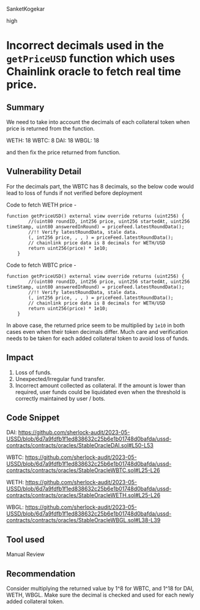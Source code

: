 SanketKogekar

high

# Incorrect decimals used in the `getPriceUSD` function which uses Chainlink oracle to fetch real time price.

## Summary
We need to take into account the decimals of each collateral token when price is returned from the function.

WETH: 18
WBTC: 8
DAI: 18
WBGL: 18

and then fix the price returned from function. 

## Vulnerability Detail

For the decimals part, the WBTC has 8 decimals, so the below code would lead to loss of funds if not verified before deployment

Code to fetch WETH price -
```solidity
function getPriceUSD() external view override returns (uint256) {
        //(uint80 roundID, int256 price, uint256 startedAt, uint256 timeStamp, uint80 answeredInRound) = priceFeed.latestRoundData();
        //!! Verify latestRoundData, stale data.
        (, int256 price, , , ) = priceFeed.latestRoundData();
        // chainlink price data is 8 decimals for WETH/USD
        return uint256(price) * 1e10;
    }
```

Code to fetch WBTC price -
```solidity
function getPriceUSD() external view override returns (uint256) {
        //(uint80 roundID, int256 price, uint256 startedAt, uint256 timeStamp, uint80 answeredInRound) = priceFeed.latestRoundData();
        //!! Verify latestRoundData, stale data.
        (, int256 price, , , ) = priceFeed.latestRoundData();
        // chainlink price data is 8 decimals for WETH/USD
        return uint256(price) * 1e10;
    }
```

In above case, the returned price seem to be multiplied by `1e10` in both cases even when their token decimals differ. Much care and verification needs to be taken for each added collateral token to avoid loss of funds.

## Impact

1. Loss of funds.
2. Unexpected/Irregular fund transfer.
3. Incorrect amount collected as collateral. If the amount is lower than required, user funds could be liquidated even when the threshold is correctly maintained by user / bots.

## Code Snippet
DAI: https://github.com/sherlock-audit/2023-05-USSD/blob/6d7a9fdfb1f1ed838632c25b6e1b01748d0bafda/ussd-contracts/contracts/oracles/StableOracleDAI.sol#L50-L53

WBTC: https://github.com/sherlock-audit/2023-05-USSD/blob/6d7a9fdfb1f1ed838632c25b6e1b01748d0bafda/ussd-contracts/contracts/oracles/StableOracleWBTC.sol#L25-L26

WETH: https://github.com/sherlock-audit/2023-05-USSD/blob/6d7a9fdfb1f1ed838632c25b6e1b01748d0bafda/ussd-contracts/contracts/oracles/StableOracleWETH.sol#L25-L26

WBGL: https://github.com/sherlock-audit/2023-05-USSD/blob/6d7a9fdfb1f1ed838632c25b6e1b01748d0bafda/ussd-contracts/contracts/oracles/StableOracleWBGL.sol#L38-L39

## Tool used

Manual Review

## Recommendation

Consider multiplying the returned value by 1^8 for WBTC, and 1^18 for DAI, WETH, WBGL. Make sure the decimal is checked and used for each newly added collateral token.